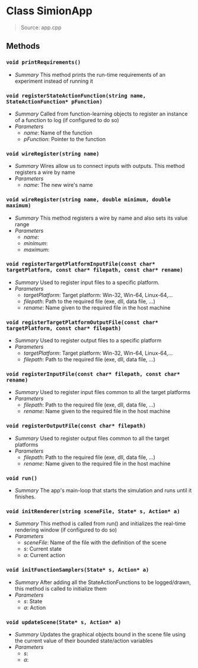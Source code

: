 # Class SimionApp
> Source: app.cpp
## Methods
### `void printRequirements()`
* *Summary*
  This method prints the run-time requirements of an experiment instead of running it
### `void registerStateActionFunction(string name, StateActionFunction* pFunction)`
* *Summary*
  Called from function-learning objects to register an instance of a function to log (if configured to do so)
* *Parameters*
  * _name_: Name of the function
  * _pFunction_: Pointer to the function
### `void wireRegister(string name)`
* *Summary*
  Wires allow us to connect inputs with outputs. This method registers a wire by name
* *Parameters*
  * _name_: The new wire's name
### `void wireRegister(string name, double minimum, double maximum)`
* *Summary*
  This method registers a wire by name and also sets its value range
* *Parameters*
  * _name_: 
  * _minimum_: 
  * _maximum_: 
### `void registerTargetPlatformInputFile(const char* targetPlatform, const char* filepath, const char* rename)`
* *Summary*
  Used to register input files to a specific platform.
* *Parameters*
  * _targetPlatform_: Target platform: Win-32, Win-64, Linux-64,...
  * _filepath_: Path to the required file (exe, dll, data file, ...)
  * _rename_: Name given to the required file in the host machine
### `void registerTargetPlatformOutputFile(const char* targetPlatform, const char* filepath)`
* *Summary*
  Used to register output files to a specific platform
* *Parameters*
  * _targetPlatform_: Target platform: Win-32, Win-64, Linux-64,...
  * _filepath_: Path to the required file (exe, dll, data file, ...)
### `void registerInputFile(const char* filepath, const char* rename)`
* *Summary*
  Used to register input files common to all the target platforms
* *Parameters*
  * _filepath_: Path to the required file (exe, dll, data file, ...)
  * _rename_: Name given to the required file in the host machine
### `void registerOutputFile(const char* filepath)`
* *Summary*
  Used to register output files common to all the target platforms
* *Parameters*
  * _filepath_: Path to the required file (exe, dll, data file, ...)
  * _rename_: Name given to the required file in the host machine
### `void run()`
* *Summary*
  The app's main-loop that starts the simulation and runs until it finishes.
### `void initRenderer(string sceneFile, State* s, Action* a)`
* *Summary*
  This method is called from run() and initializes the real-time rendering window (if configured to do so)
* *Parameters*
  * _sceneFile_: Name of the file with the definition of the scene
  * _s_: Current state
  * _a_: Current action
### `void initFunctionSamplers(State* s, Action* a)`
* *Summary*
  After adding all the StateActionFunctions to be logged/drawn, this method is called to initialize them
* *Parameters*
  * _s_: State
  * _a_: Action
### `void updateScene(State* s, Action* a)`
* *Summary*
  Updates the graphical objects bound in the scene file using the current value of their bounded state/action variables
* *Parameters*
  * _s_: 
  * _a_: 
